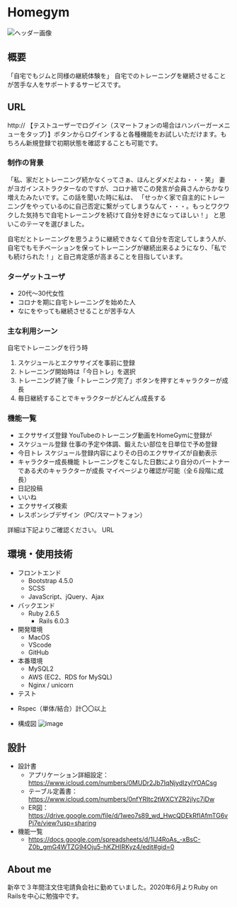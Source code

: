 # Homegym
![ヘッダー画像](https://imgur.com/a/U7jx3xj.jpg "ヘッダー画像")
## 概要
「自宅でもジムと同様の継続体験を」
自宅でのトレーニングを継続させることが苦手な人をサポートするサービスです。
## URL
http://
【テストユーザーでログイン（スマートフォンの場合はハンバーガーメニューをタップ）】ボタンからログインすると各種機能をお試しいただけます。もちろん新規登録で初期状態を確認することも可能です。
### 制作の背景
「私、家だとトレーニング続かなくってさぁ、ほんとダメだよね・・・笑」
妻がヨガインストラクターなのですが、コロナ禍でこの発言が会員さんからかなり増えたみたいです。この話を聞いた時に私は、
「せっかく家で自主的にトレーニングをやっているのに自己否定に繋がってしまうなんて・・・。もっとワクワクした気持ちで自宅トレーニングを続けて自分を好きになってほしい！」
と思いこのテーマを選びました。

自宅だとトレーニングを思うように継続できなくて自分を否定してしまう人が、自宅でもモチベーションを保ってトレーニングが継続出来るようになり、「私でも続けられた！」と自己肯定感が高まることを目指しています。
### ターゲットユーザ
* 20代〜30代女性
* コロナを期に自宅トレーニングを始めた人
* なにをやっても継続させることが苦手な人
### 主な利用シーン
自宅でトレーニングを行う時
1. スケジュールとエクササイズを事前に登録
2. トレーニング開始時は「今日トレ」を選択
3. トレーニング終了後「トレーニング完了」ボタンを押すとキャラクターが成長
4. 毎日継続することでキャラクターがどんどん成長する
### 機能一覧
* エクササイズ登録
  YouTubeのトレーニング動画をHomeGymに登録が
* スケジュール登録
  仕事の予定や体調、鍛えたい部位を日単位で予め登録
* 今日トレ
  スケジュール登録内容によりその日のエクササイズが自動表示
* キャラクター成長機能
  トレーニングをこなした日数により自分のパートナーである犬のキャラクターが成長
  マイページより確認が可能（全６段階に成長）
* 日記投稿
* いいね
* エクササイズ検索
* レスポンシブデザイン（PC/スマートフォン）

詳細は下記よりご確認ください。
URL
## 環境・使用技術
- フロントエンド
	- Bootstrap 4.5.0
	- SCSS
  - JavaScript、jQuery、Ajax
- バックエンド
  - Ruby 2.6.5
	- Rails 6.0.3
- 開発環境
  - MacOS
  - VScode
  - GitHub
- 本番環境
	- MySQL2
	- AWS (EC2、RDS for MySQL)
	- Nginx / unicorn
- テスト
* Rspec（単体/結合）計〇〇以上

- 構成図
![image](https://user-images.githubusercontent.com/62997834/93009715-37167a00-f5bf-11ea-9a0b-3b69a42fbc0d.png)
## 設計
- 設計書
	- アプリケーション詳細設定：https://www.icloud.com/numbers/0MUDr2Jb7IqNjydIzylYOACsg
	- テーブル定義書：https://www.icloud.com/numbers/0nfYRItc2tWXCYZR2jlyc7jDw
	- ER図：https://drive.google.com/file/d/1weo7s89_wd_HwcQDEkRfIAfmTG6vPj7e/view?usp=sharing
- 機能一覧
	- https://docs.google.com/spreadsheets/d/1IJ4RoAs_-xBsC-Z0b_gmG4WTZG94Oju5-hKZHIRKyz4/edit#gid=0

## About me
新卒で３年間注文住宅請負会社に勤めていました。2020年6月よりRuby on Railsを中心に勉強中です。
